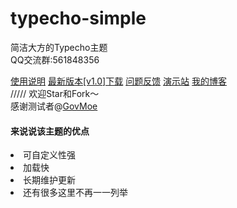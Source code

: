 # typecho-simple
简洁大方的Typecho主题<br>
QQ交流群:561848356<br>

<a href="https://www.coder-bear.com/typecho/bearsimple.html">使用说明</a>
<a href="https://github.com/whitebearcode/typecho-bearwind/releases/download/1.0/Bearsimple_v1.0.zip">最新版本[v1.0]下载</a>
<a href = "https://support.qq.com/products/314782">问题反馈</a>
<a href = "http://bearsimple.typecho.bearlab.in">演示站</a>
<a href = "https://www.coder-bear.com/">我的博客</a><br>
/////
欢迎Star和Fork～<br>
感谢测试者@<a href="https://github.com/govmoe">GovMoe</a>
<h4>来说说该主题的优点</h4>
<li>可自定义性强</li>
<li>加载快</li>
<li>长期维护更新</li>
<li>还有很多这里不再一一列举</li>
